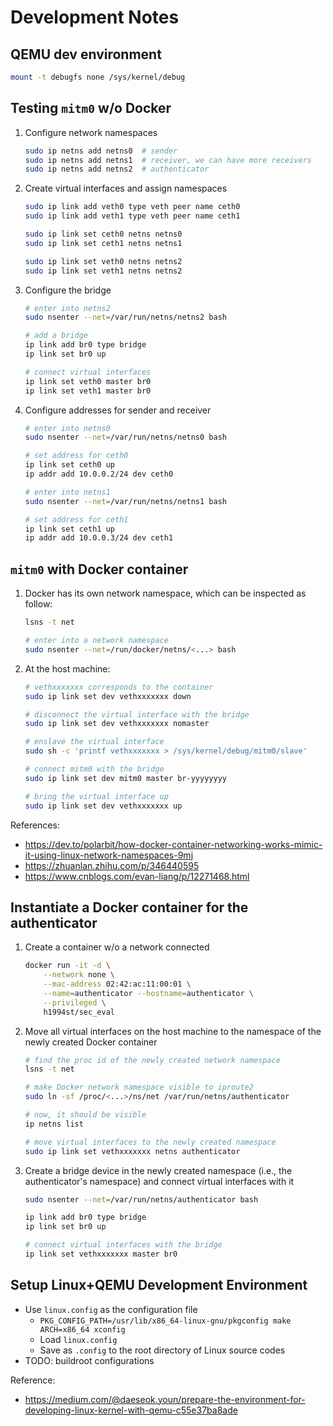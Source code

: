 # Development Notes

## QEMU dev environment

```bash
mount -t debugfs none /sys/kernel/debug
```

## Testing `mitm0` w/o Docker

1. Configure network namespaces

    ```bash
    sudo ip netns add netns0  # sender
    sudo ip netns add netns1  # receiver, we can have more receivers
    sudo ip netns add netns2  # authenticator
    ```

2. Create virtual interfaces and assign namespaces

    ```bash
    sudo ip link add veth0 type veth peer name ceth0
    sudo ip link add veth1 type veth peer name ceth1

    sudo ip link set ceth0 netns netns0
    sudo ip link set ceth1 netns netns1

    sudo ip link set veth0 netns netns2
    sudo ip link set veth1 netns netns2
    ```

3. Configure the bridge

    ```bash
    # enter into netns2
    sudo nsenter --net=/var/run/netns/netns2 bash

    # add a bridge
    ip link add br0 type bridge
    ip link set br0 up

    # connect virtual interfaces
    ip link set veth0 master br0
    ip link set veth1 master br0
    ```

4. Configure addresses for sender and receiver

    ```bash
    # enter into netns0
    sudo nsenter --net=/var/run/netns/netns0 bash

    # set address for ceth0
    ip link set ceth0 up
    ip addr add 10.0.0.2/24 dev ceth0

    # enter into netns1
    sudo nsenter --net=/var/run/netns/netns1 bash

    # set address for ceth1
    ip link set ceth1 up
    ip addr add 10.0.0.3/24 dev ceth1
    ```

## `mitm0` with Docker container

1. Docker has its own network namespace, which can be inspected as follow:

    ```bash
    lsns -t net

    # enter into a network namespace
    sudo nsenter --net=/run/docker/netns/<...> bash
    ```

2. At the host machine:

    ```bash
    # vethxxxxxxx corresponds to the container
    sudo ip link set dev vethxxxxxxx down

    # disconnect the virtual interface with the bridge
    sudo ip link set dev vethxxxxxxx nomaster

    # enslave the virtual interface
    sudo sh -c 'printf vethxxxxxxx > /sys/kernel/debug/mitm0/slave'

    # connect mitm0 with the bridge
    sudo ip link set dev mitm0 master br-yyyyyyyy

    # bring the virtual interface up
    sudo ip link set dev vethxxxxxxx up
    ```

References:

- <https://dev.to/polarbit/how-docker-container-networking-works-mimic-it-using-linux-network-namespaces-9mj>
- <https://zhuanlan.zhihu.com/p/346440595>
- <https://www.cnblogs.com/evan-liang/p/12271468.html>

## Instantiate a Docker container for the authenticator

1. Create a container w/o a network connected

    ```bash
    docker run -it -d \
        --network none \
        --mac-address 02:42:ac:11:00:01 \
        --name=authenticator --hostname=authenticator \
        --privileged \
        h1994st/sec_eval
    ```

2. Move all virtual interfaces on the host machine to the namespace of the newly created Docker container

    ```bash
    # find the proc id of the newly created network namespace
    lsns -t net

    # make Docker network namespace visible to iproute2
    sudo ln -sf /proc/<...>/ns/net /var/run/netns/authenticator

    # now, it should be visible
    ip netns list

    # move virtual interfaces to the newly created namespace
    sudo ip link set vethxxxxxxx netns authenticator
    ```

3. Create a bridge device in the newly created namespace (i.e., the authenticator's namespace) and connect virtual interfaces with it

    ```bash
    sudo nsenter --net=/var/run/netns/authenticator bash

    ip link add br0 type bridge
    ip link set br0 up

    # connect virtual interfaces with the bridge
    ip link set vethxxxxxxx master br0
    ```

## Setup Linux+QEMU Development Environment

- Use `linux.config` as the configuration file
    - `PKG_CONFIG_PATH=/usr/lib/x86_64-linux-gnu/pkgconfig make ARCH=x86_64 xconfig`
    - Load `linux.config`
    - Save as `.config` to the root directory of Linux source codes
- TODO: buildroot configurations

Reference:

- <https://medium.com/@daeseok.youn/prepare-the-environment-for-developing-linux-kernel-with-qemu-c55e37ba8ade>
